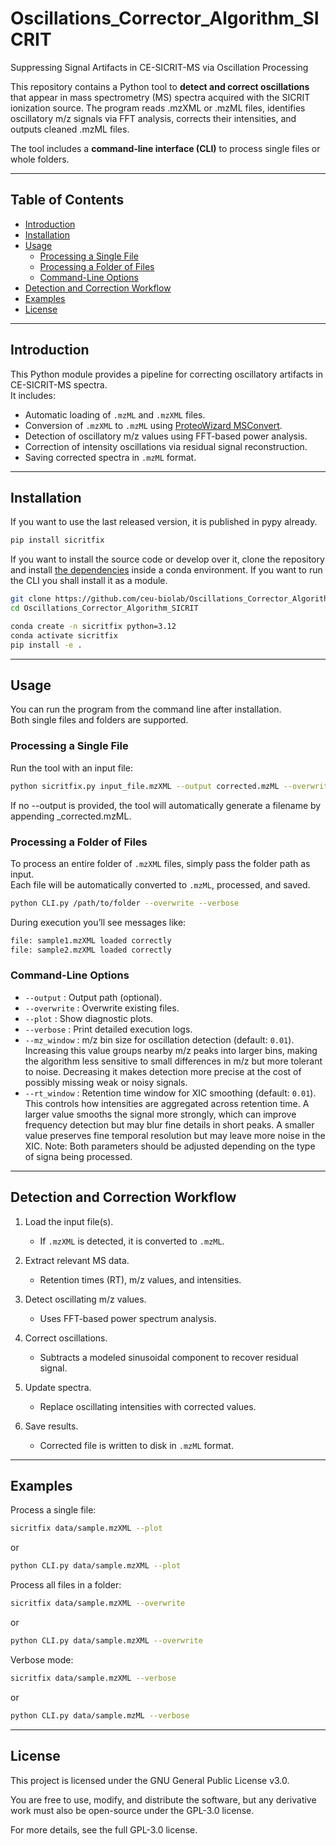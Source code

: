 # Oscillations_Corrector_Algorithm_SICRIT
Suppressing Signal Artifacts in CE-SICRIT-MS via Oscillation Processing

This repository contains a Python tool to **detect and correct oscillations** that appear in mass spectrometry (MS) spectra acquired with the SICRIT ionization source.
The program reads .mzXML or .mzML files, identifies oscillatory m/z signals via FFT analysis, corrects their intensities, and outputs cleaned .mzML files.

The tool includes a **command-line interface (CLI)** to process single files or whole folders.

---

## Table of Contents
- [Introduction](#introduction)
- [Installation](#installation)
- [Usage](#usage)
  - [Processing a Single File](#processing-a-single-file)
  - [Processing a Folder of Files](#processing-a-folder-of-files)
  - [Command-Line Options](#command-line-options)
- [Detection and Correction Workflow](#detection-and-correction-workflow)
- [Examples](#examples)
- [License](#license)

---

## Introduction
This Python module provides a pipeline for correcting oscillatory artifacts in CE-SICRIT-MS spectra.  
It includes:
- Automatic loading of `.mzML` and `.mzXML` files.  
- Conversion of `.mzXML` to `.mzML` using [ProteoWizard MSConvert](https://proteowizard.sourceforge.io/downloads.shtml).  
- Detection of oscillatory m/z values using FFT-based power analysis.  
- Correction of intensity oscillations via residual signal reconstruction.  
- Saving corrected spectra in `.mzML` format.

---

## Installation
If you want to use the last released version, it is published in pypy already. 
```bash
pip install sicritfix
```

If you want to install the source code or develop over it, clone the repository and install [the dependencies](conda_env.yml) inside a conda environment. If you want to run the CLI you shall install it as a module. 

```bash
git clone https://github.com/ceu-biolab/Oscillations_Corrector_Algorithm_SICRIT.git
cd Oscillations_Corrector_Algorithm_SICRIT

conda create -n sicritfix python=3.12
conda activate sicritfix
pip install -e .
```
---

## Usage
You can run the program from the command line after installation.  
Both single files and folders are supported.

### Processing a Single File
Run the tool with an input file:

```bash
python sicritfix.py input_file.mzXML --output corrected.mzML --overwrite
```
If no --output is provided, the tool will automatically generate a filename by appending _corrected.mzML.

### Processing a Folder of Files
To process an entire folder of `.mzXML` files, simply pass the folder path as input.  
Each file will be automatically converted to `.mzML`, processed, and saved.

```bash
python CLI.py /path/to/folder --overwrite --verbose
```
During execution you’ll see messages like:

```bash
file: sample1.mzXML loaded correctly
file: sample2.mzXML loaded correctly
```
### Command-Line Options
- `--output` : Output path (optional).  
- `--overwrite` : Overwrite existing files.  
- `--plot` : Show diagnostic plots.  
- `--verbose` : Print detailed execution logs.  
- `--mz_window` : m/z bin size for oscillation detection (default: `0.01`). Increasing this value groups nearby m/z peaks into larger bins, making the algorithm less sensitive to small differences in m/z but more tolerant to noise. Decreasing it makes detection more precise at the cost of possibly missing weak or noisy signals.
- `--rt_window` : Retention time window for XIC smoothing (default: `0.01`).  This controls how intensities are aggregated across retention time. A larger value smooths the signal more strongly, which can improve frequency detection but may blur fine details in short peaks. A smaller value preserves fine temporal resolution but may leave more noise in the XIC.
Note: Both parameters should be adjusted depending on the type of signa being processed.

---

## Detection and Correction Workflow
1. Load the input file(s).  
   - If `.mzXML` is detected, it is converted to `.mzML`.  

2. Extract relevant MS data.  
   - Retention times (RT), m/z values, and intensities.  

3. Detect oscillating m/z values.  
   - Uses FFT-based power spectrum analysis.  

4. Correct oscillations.  
   - Subtracts a modeled sinusoidal component to recover residual signal.  

5. Update spectra.  
   - Replace oscillating intensities with corrected values.  

6. Save results.  
   - Corrected file is written to disk in `.mzML` format.

---

## Examples
Process a single file:
```bash
sicritfix data/sample.mzXML --plot
```
or
```bash
python CLI.py data/sample.mzXML --plot
```
Process all files in a folder:
```bash
sicritfix data/sample.mzXML --overwrite
```
or
```bash
python CLI.py data/sample.mzXML --overwrite
```
Verbose mode:
```bash
sicritfix data/sample.mzXML --verbose
```
or
```bash
python CLI.py data/sample.mzML --verbose
```
---

## License

This project is licensed under the GNU General Public License v3.0.

You are free to use, modify, and distribute the software, but any derivative work must also be open-source under the GPL-3.0 license.

For more details, see the full GPL-3.0 license.
